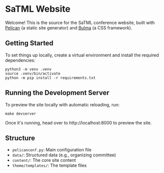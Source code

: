 # SaTML Website

Welcome! This is the source for the SaTML conference website, built with [Pelican](https://docs.getpelican.com/en/latest/) (a static site generator) and [Bulma](https://bulma.io) (a CSS framework).


## Getting Started

To set things up locally, create a virtual environment and install the required dependencies:

```
python3 -m venv .venv
source .venv/bin/activate
python -m pip install -r requirements.txt
```

## Running the Development Server

To preview the site locally with automatic reloading, run:
```
make devserver
```

Once it's running, head over to http://localhost:8000 to preview the site.

## Structure

- `pelicanconf.py`: Main configuration file
- `data/`: Structured data (e.g., organizing committee)
- `content/`: The core site content
- `theme/templates/`: The template files
